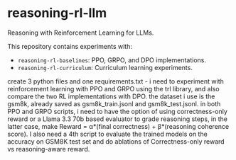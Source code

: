 # reasoning-rl-llm

Reasoning with Reinforcement Learning for LLMs.

This repository contains experiments with:
- `reasoning-rl-baselines`: PPO, GRPO, and DPO implementations.
- `reasoning-rl-curriculum`: Curriculum learning experiments.


create 3 python files and one requirements.txt - i need to experiment with reinforcement learning with PPO and GRPO using the trl library, and also compare the two RL implementations with DPO. the dataset i use is the gsm8k, already saved as gsm8k_train.jsonl and gsm8k_test.jsonl. in both PPO and GRPO scripts, i need to have the option of using correctness-only reward or a Llama 3.3 70b based evaluator to grade reasoning steps, in the latter case, make Reward = α*(final correctness) + β*(reasoning coherence score). I also need a 4th script to evaluate the trained models on the accuracy on GSM8K test set and do ablations of Correctness-only reward vs reasoning-aware reward. 
